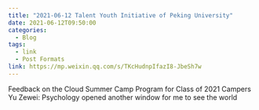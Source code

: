 ```yaml
---
title: "2021-06-12 Talent Youth Initiative of Peking University"
date: 2021-06-12T09:50:00
categories:
  - Blog
tags:
  - link
  - Post Formats
link: https://mp.weixin.qq.com/s/TKcHudnpIfazI8-JbeSh7w
---
```

Feedback on the Cloud Summer Camp Program for Class of 2021 Campers
Yu Zewei: Psychology opened another window for me to see the world
